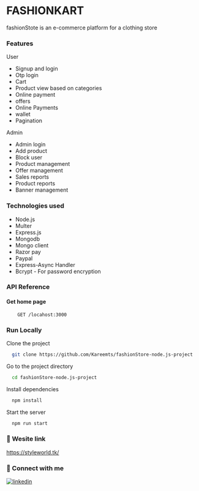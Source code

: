 
# FASHIONKART
fashionStote is an e-commerce platform for a clothing store







### Features 
User
- Signup and login
- Otp login
- Cart 
- Product view based on categories
- Online payment
- offers
- Online Payments 
- wallet
- Pagination 


Admin
- Admin login
- Add product 
- Block user
- Product management
- Offer management
- Sales reports
- Product reports
- Banner management 
### Technologies used
- Node.js 
- Multer
- Express.js
- Mongodb
- Mongo client
- Razor pay
- Paypal
- Express-Async Handler
- Bcrypt - For password encryption



### API Reference

#### Get home page

```http
    GET /locahost:3000
```









### Run Locally

Clone the project

```bash
  git clone https://github.com/Kareemts/fashionStore-node.js-project
```

Go to the project directory

```bash
  cd fashionStore-node.js-project
```

Install dependencies

```bash
  npm install
```

Start the server

```bash
  npm run start
```


### 🔗 Wesite link 
https://styleworld.tk/

### 🔗 Connect with me
[![linkedin](https://img.shields.io/badge/linkedin-0A66C2?style=for-the-badge&logo=linkedin&logoColor=white)](http://www.linkedin.com/in/abdul-kareem-t-s)